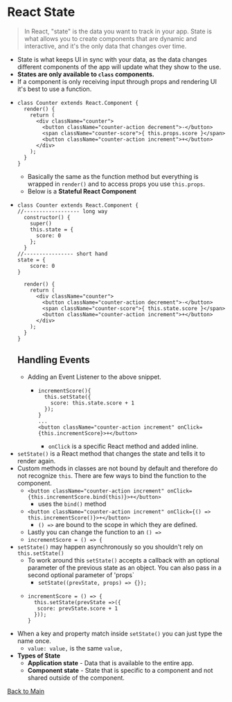 # React State

> In React, "state" is the data you want to track in your app. State is what allows you to create components that are dynamic and interactive, and it's the only data that changes over time.

+ State is what keeps UI in sync with your data, as the data changes different components of the app will update what they show to the use.
+ **States are only available to `class` components.**
+ If a component is only receiving input through props and rendering UI it's best to use a function.
+ ```
  class Counter extends React.Component {
    render() {
      return (
        <div className="counter">
          <button className="counter-action decrement">-</button>
          <span className="counter-score">{ this.props.score }</span>
          <button className="counter-action increment">+</button>
        </div>
      );
    }
  }
  ```
  + Basically the same as the function method but everything is wrapped in `render()` and to access props you use `this.props`.
  + Below is a **Stateful React Component**
+ ```
  class Counter extends React.Component {
  //------------------ long way
    constructor() {
      super()
      this.state = {
        score: 0
      };
    }
  //---------------- short hand
  state = {
      score: 0
  }

    render() {
      return (
        <div className="counter">
          <button className="counter-action decrement">-</button>
          <span className="counter-score">{ this.state.score }</span>
          <button className="counter-action increment">+</button>
        </div>
      );
    }
  }
  ```
  ## Handling Events
  + Adding an Event Listener to the above snippet.
    + ```
      incrementScore(){
        this.setState({
          score: this.state.score + 1
        });
      }
      ...
      <button className="counter-action increment" onClick={this.incrementScore}>+</button>
      ```
      + `onClick` is a specific React method and added inline.
+ `setState()` is a React method that changes the state and tells it to render again.
+ Custom methods in classes are not bound by default and therefore do not recognize `this`.  There are few ways to bind the function to the component.
  + `<button className="counter-action increment" onClick={this.incrementScore.bind(this)}>+</button>`
    + uses the `bind()` method
  + `<button className="counter-action increment" onClick={() => this.incrementScore()}>+</button>`
    + `() =>` are bound to the scope in which they are defined.
  + Lastly you can change the function to an `() =>`
  + `incrementScore = () => {`
+ `setState()` may happen asynchronously so you shouldn't rely on `this.setState()`
  + To work around this `setState()` accepts a callback with an optional parameter of the previous state as an object.  You can also pass in a second optional parameter of 'props`
    + `setState((prevState, props) => {});`
  + ```
    incrementScore = () => {
      this.setState(prevState =>({
       score: prevState.score + 1
      }));
    }
    ```
+ When a key and property match inside `setState()` you can just type the name once.
  + `value: value,` is the same `value,`
+ **Types of State**
  + **Application state** - Data that is available to the entire app.
  + **Component state** - State that is specific to a component and not shared outside of the component.

[Back to Main](react.md)